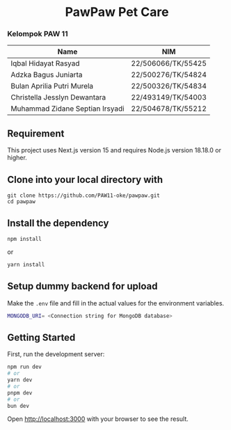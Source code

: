 <h1 align="center">
  PawPaw Pet Care
</h1>

### Kelompok PAW 11
| Name                            | NIM                |
| ------------------------------- | ------------------ |
| Iqbal Hidayat Rasyad            | 22/506066/TK/55425 |
| Adzka Bagus Juniarta            | 22/500276/TK/54824 |
| Bulan Aprilia Putri Murela      | 22/500326/TK/54834 |
| Christella Jesslyn Dewantara    | 22/493149/TK/54003 |
| Muhammad Zidane Septian Irsyadi | 22/504678/TK/55212 |

## Requirement

This project uses Next.js version 15 and requires Node.js version 18.18.0 or higher.

## Clone into your local directory with

```
git clone https://github.com/PAW11-oke/pawpaw.git
cd pawpaw
```

## Install the dependency

```
npm install
```
or
```bash
yarn install
```

## Setup dummy backend for upload
Make the `.env` file and fill in the actual values for the environment variables.

```bash
MONGODB_URI= <Connection string for MongoDB database>
```

## Getting Started

First, run the development server:

```bash
npm run dev
# or
yarn dev
# or
pnpm dev
# or
bun dev
```

Open [http://localhost:3000](http://localhost:3000) with your browser to see the result.
